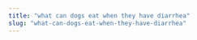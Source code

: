 ```yaml
---
title: "what can dogs eat when they have diarrhea"
slug: "what-can-dogs-eat-when-they-have-diarrhea"
---
```


